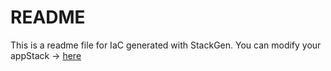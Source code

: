 # README
This is a readme file for IaC generated with StackGen.
You can modify your appStack -> [here](http://main.dev.stackgen.com/appstacks/5ee2bc82-42d7-4e4a-93b4-0906349f0c4d)

